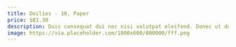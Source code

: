 ```yaml
---
title: Doilies - 10, Paper
price: $81.30
description: Duis consequat dui nec nisi volutpat eleifend. Donec ut dolor. Morbi vel lectus in quam fringilla rhoncus.
image: https://via.placeholder.com/1000x600/000000/fff.png
---
```

